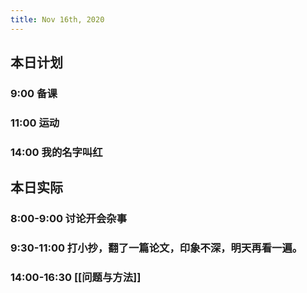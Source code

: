 ```yaml
---
title: Nov 16th, 2020
---
```


## 本日计划
### 9:00 备课
### 11:00 运动
### 14:00 我的名字叫红
## 本日实际
### 8:00-9:00 讨论开会杂事
### 9:30-11:00 打小抄，翻了一篇论文，印象不深，明天再看一遍。
### 14:00-16:30 [[问题与方法]]
### 
